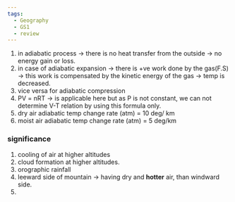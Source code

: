 ```yaml
---
tags:
  - Geography
  - GS1
  - review
---
```

1. in adiabatic process  -> there is no heat transfer from the outside -> no energy gain or loss.
2. in case of adiabatic expansion -> there is +ve work done by the gas(F.S) -> this work is compensated by the kinetic energy of the gas -> temp is decreased.
3. vice versa for adiabatic compression
4. PV = nRT -> is applicable here but as P is not constant, we can not determine V-T relation by using this formula only.
5. dry air adiabatic temp change rate (atm) = 10 deg/ km
6. moist air adiabatic temp change rate (atm) = 5 deg/km

### significance
1. cooling of air at higher altitudes
2. cloud formation at higher altitudes.
3. orographic rainfall
4. leeward side of mountain -> having dry and **hotter** air, than windward side.
5. 